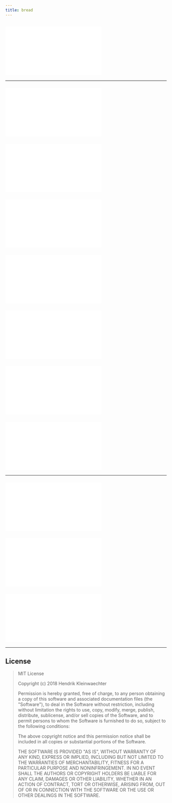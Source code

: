 ```yaml
---
title: bread
---
```


## ![sourdough](sourdough.md)

---

### ![banana bread](banana-bread.md)
###	![dough basics](basic-dough.md)
###	![sourdough basics](basic-sour-dough.md)
###	![burger buns](burger-buns.md)
###	![corn bread](corn-bread.md)
###	![sourdough pasta](sourdough-pasta.md)
###	![sourdough sandwich bread](sourdough-sandwich.md)

---

### ![common problems](common-problems.md)
### ![customisation](custom.md)
### ![tools](tools.md)

---

## License

>MIT License
>
>Copyright (c) 2018 Hendrik Kleinwaechter
>
>Permission is hereby granted, free of charge, to any person obtaining a copy
>of this software and associated documentation files (the "Software"), to deal
>in the Software without restriction, including without limitation the rights
>to use, copy, modify, merge, publish, distribute, sublicense, and/or sell
>copies of the Software, and to permit persons to whom the Software is
>furnished to do so, subject to the following conditions:
>
>The above copyright notice and this permission notice shall be included in all
>copies or substantial portions of the Software.
>
>THE SOFTWARE IS PROVIDED "AS IS", WITHOUT WARRANTY OF ANY KIND, EXPRESS OR
>IMPLIED, INCLUDING BUT NOT LIMITED TO THE WARRANTIES OF MERCHANTABILITY,
>FITNESS FOR A PARTICULAR PURPOSE AND NONINFRINGEMENT. IN NO EVENT SHALL THE
>AUTHORS OR COPYRIGHT HOLDERS BE LIABLE FOR ANY CLAIM, DAMAGES OR OTHER
>LIABILITY, WHETHER IN AN ACTION OF CONTRACT, TORT OR OTHERWISE, ARISING FROM,
>OUT OF OR IN CONNECTION WITH THE SOFTWARE OR THE USE OR OTHER DEALINGS IN THE
>SOFTWARE.
